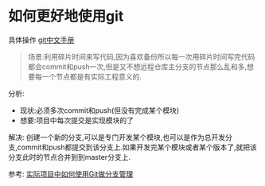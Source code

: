 # 如何更好地使用git
具体操作
[git中文手册](https://git-scm.com/book/zh/v2) 
>场景:利用碎片时间来写代码,因为喜欢备份所以每一次用碎片时间写完代码都会commit和push一次,但是又不想远程仓库主分支的节点那么乱和多,想要每一个节点都是有实际工程意义的.  

分析:
+ 现状:必须多次commit和push(但没有完成某个模块)
+ 想要:项目中每次提交是实现模块的了

解决:
创建一个新的分支,可以是专门开发某个模块,也可以是作为总开发分支,commit和push都提交到该分支上.如果开发完某个模块或者某个版本了,就把该分支此时的节点合并到到master分支上.

参考:
[实际项目中如何使用Git做分支管理](https://zhuanlan.zhihu.com/p/38772378) 
